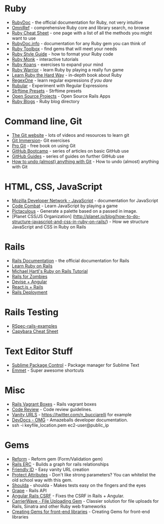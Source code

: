 # Ruby

- [RubyDoc](http://ruby-doc.org/) - the official documentation for Ruby, not very intuitive
- [OmniRef](https://www.omniref.com/) - comprehensive Ruby core and library search, no browse
- [Ruby Cheat Sheet](http://overapi.com/ruby/) - one page with a list of all the methods you might want to use
- [RubyDoc.info](http://www.rubydoc.info/) - documentation for any Ruby gem you can think of
- [Ruby Toolbox](https://www.ruby-toolbox.com/) - find gems that will meet your needs
- [Ruby Style Guide](https://github.com/bbatsov/ruby-style-guide) - how to format your Ruby code
- [Ruby Monk](https://rubymonk.com/) - interactive tutorials
- [Ruby Koans](http://rubykoans.com/) - exercises to expand your mind
- [Ruby Warrior](https://www.bloc.io/ruby-warrior/) - learn Ruby by playing a really fun game
- [Learn Ruby the Hard Way](http://ruby.learncodethehardway.org/) - in-depth book about Ruby
- [RegexOne](http://regexone.com/) - learn regular expressions <em>if you dare</em>
- [Rubular](http://rubular.com/) - Experiment with Regular Expressions
- [Strftime Presets](http://www.foragoodstrftime.com/) - Strftime presets
- [Open Source Projects](https://github.com/golive/dev-wiki/wiki/Big-open-source-Rails-Apps) - Open Source Rails Apps
- [Ruby Blogs](http://rubycorner.com/) - Ruby blog directory

# Command line, Git

- [The Git website](http://git-scm.com/) - lots of videos and resources to learn git
- [Git Immersion](http://gitimmersion.com/)- Git exercises
- [Pro Git](http://git-scm.com/book) - free book on using Git
- [GitHub Bootcamp](https://help.github.com/categories/54/articles) - series of articles on basic GitHub use
- [GitHub Guides](https://guides.github.com/) - series of guides on further GitHub use
- [How to undo (almost) anything with Git](https://github.com/blog/2019-how-to-undo-almost-anything-with-git) - How to undo (almost) anything with Git

# HTML, CSS, JavaScript

- [Mozilla Developer Network - JavaScript](https://developer.mozilla.org/en-US/docs/Web/JavaScript) - documentation for JavaScript
- [Code Combat](http://codecombat.com/) - Learn JavaScript by playing a game
- [Pictaculous](http://www.pictaculous.com/) - Generate a palette based on a passed in image.
- [Planet CSS/JS Organization] (http://planet.io/blog/how-to-do-structure-javascript-and-css-in-ruby-on-rails/) - How we structure JavaScript and CSS in Ruby on Rails

# Rails

- [Rails Documentation](http://api.rubyonrails.org/) - the official documentation for Rails
- [Learn Ruby on Rails](http://learn-rails.com/learn-ruby-on-rails.html)
- [Michael Hartl's Ruby on Rails Tutorial](http://www.railstutorial.org/)
- [Rails for Zombies](http://railsforzombies.org/)
- [Devise + Angular](https://technpol.wordpress.com/2014/04/17/rails4-angularjs-csrf-and-devise/)
- [React.js + Rails](https://www.airpair.com/reactjs/posts/reactjs-a-guide-for-rails-developers)
- [Rails Deployment](https://www.digitalocean.com/community/tutorials/how-to-deploy-a-rails-app-with-unicorn-and-nginx-on-ubuntu-14-04)

# Rails Testing
- [RSpec-rails-examples](https://github.com/eliotsykes/rspec-rails-examples)
- [Capybara Cheat Sheet](http://cheatrags.com/capybara)

# Text Editor Stuff

- [Sublime Package Control](https://packagecontrol.io/) - Package manager for Sublime Text
- [Emmet](http://emmet.io/) - Super awesome shortcuts

# Misc

- [Rails Vagrant Boxes](https://railsbox.io/) - Rails vagrant boxes
- [Code Review](https://github.com/thoughtbot/guides/tree/master/code-review) - Code review guidelines.
- [Vanity URLS](http://blog.teamtreehouse.com/creating-vanity-urls-in-rails) - https://twitter.com/n_bucciarelli for example
- [DevDocs - OMG](http://devdocs.io/) - Amazeballs developer documentation.
- ssh -i keyfile_location.pem ec2-user@public_ip

# Gems

- [Reform](https://github.com/apotonick/reform) - Reform gem (Form/Validation gem)
- [Rails ERC](http://voormedia.github.io/rails-erd/) - Builds a graph for rails relationships
- [Friendly ID](https://github.com/norman/friendly_id) - Easy vanity URL creation
- [Protect Attributes](https://github.com/rails/protected_attributes) - Don't like strong parameters? You can whitelist the old school way with this gem.
- [Shoulda](https://github.com/thoughtbot/shoulda) - shoulda - Makes tests easy on the fingers and the eyes
- [Grape](https://github.com/intridea/grape) - Rails API
- [Angular Rails CSRF](https://github.com/jsanders/angular_rails_csrf) - Fixes the CSRF in Rails + Angular.
- [CarrierWave - File Uploading Gem](https://github.com/carrierwaveuploader/carrierwave) - Classier solution for file uploads for Rails, Sinatra and other Ruby web frameworks
- [Creating Gems for front-end libraries](https://gorails.com/episodes/creating-gems-for-frontend-javascript-libraries) - Creating Gems for front-end libraries
